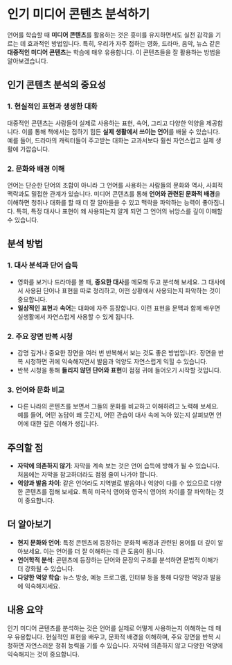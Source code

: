 # 인기 미디어 콘텐츠 분석하기

언어를 학습할 때 **미디어 콘텐츠**를 활용하는 것은 흥미를 유지하면서도 실전 감각을 기르는 데 효과적인 방법입니다. 특히, 우리가 자주 접하는 영화, 드라마, 음악, 뉴스 같은 **대중적인 미디어 콘텐츠**는 학습에 매우 유용합니다. 이 콘텐츠들을 잘 활용하는 방법을 알아보겠습니다.

## 인기 콘텐츠 분석의 중요성

### 1. 현실적인 표현과 생생한 대화
대중적인 콘텐츠는 사람들이 실제로 사용하는 표현, 속어, 그리고 다양한 억양을 제공합니다. 이를 통해 책에서는 접하기 힘든 **실제 생활에서 쓰이는 언어**를 배울 수 있습니다. 예를 들어, 드라마의 캐릭터들이 주고받는 대화는 교과서보다 훨씬 자연스럽고 실제 생활에 가깝습니다.

### 2. 문화와 배경 이해
언어는 단순한 단어의 조합이 아니라 그 언어를 사용하는 사람들의 문화와 역사, 사회적 맥락과도 밀접한 관계가 있습니다. 미디어 콘텐츠를 통해 **언어와 관련된 문화적 배경**을 이해하면 청취나 대화를 할 때 더 잘 알아들을 수 있고 맥락을 파악하는 능력이 좋아집니다. 특히, 특정 대사나 표현이 왜 사용되는지 알게 되면 그 언어의 뉘앙스를 깊이 이해할 수 있습니다.

## 분석 방법

### 1. 대사 분석과 단어 습득
- 영화를 보거나 드라마를 볼 때, **중요한 대사**를 메모해 두고 분석해 보세요. 그 대사에서 사용된 단어나 표현을 따로 정리하고, 어떤 상황에서 사용되는지 파악하는 것이 중요합니다.
- **일상적인 표현**과 **속어**는 대화에 자주 등장합니다. 이런 표현을 문맥과 함께 배우면 실생활에서 자연스럽게 사용할 수 있게 됩니다.

### 2. 주요 장면 반복 시청
- 감명 깊거나 중요한 장면을 여러 번 반복해서 보는 것도 좋은 방법입니다. 장면을 반복 시청하면 귀에 익숙해지면서 발음과 억양도 자연스럽게 익힐 수 있습니다. 
- 반복 시청을 통해 **들리지 않던 단어와 표현**이 점점 귀에 들어오기 시작할 것입니다.

### 3. 언어와 문화 비교
- 다른 나라의 콘텐츠를 보면서 그들의 문화를 비교하고 이해하려고 노력해 보세요. 예를 들어, 어떤 농담이 왜 웃긴지, 어떤 관습이 대사 속에 녹아 있는지 살펴보면 언어에 대한 깊은 이해가 생깁니다.

## 주의할 점

- **자막에 의존하지 않기**: 자막을 계속 보는 것은 언어 습득에 방해가 될 수 있습니다. 처음에는 자막을 참고하더라도 점점 줄여 나가야 합니다.
- **억양과 발음 차이**: 같은 언어라도 지역별로 발음이나 억양이 다를 수 있으므로 다양한 콘텐츠를 접해 보세요. 특히 미국식 영어와 영국식 영어의 차이를 잘 파악하는 것이 중요합니다.

## 더 알아보기

- **현지 문화와 언어**: 특정 콘텐츠에 등장하는 문화적 배경과 관련된 용어를 더 깊이 알아보세요. 이는 언어를 더 잘 이해하는 데 큰 도움이 됩니다.
- **언어학적 분석**: 콘텐츠에 등장하는 단어와 문장의 구조를 분석하면 문법적 이해가 더 강화될 수 있습니다.
- **다양한 억양 학습**: 뉴스 방송, 예능 프로그램, 인터뷰 등을 통해 다양한 억양과 발음에 익숙해지세요.

## 내용 요약

인기 미디어 콘텐츠를 분석하는 것은 언어를 실제로 어떻게 사용하는지 이해하는 데 매우 유용합니다. 현실적인 표현을 배우고, 문화적 배경을 이해하며, 주요 장면을 반복 시청하면 자연스러운 청취 능력을 기를 수 있습니다. 자막에 의존하지 않고 다양한 억양에 익숙해지는 것이 중요합니다.